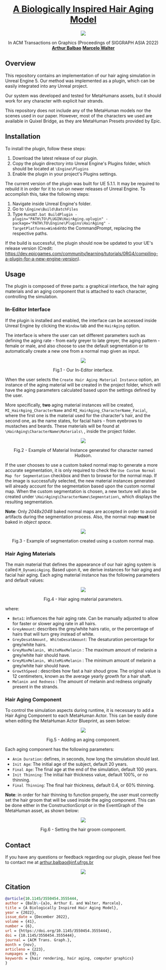 <h1 align="center"><a href="https://www.inf.ufrgs.br/~mwalter/hairaging/">A Biologically Inspired Hair Aging Model</a></h1>

<p align="center">  
      <img src =https://user-images.githubusercontent.com/31601033/226077728-ecf7b64d-ef13-4a12-aaaf-8c01366f0b4f.jpg >  
 </p>  


<p align="center">
	In ACM Transactions on Graphics (Proceedings of SIGGRAPH ASIA 2022)
    <br />
    <a href=""><strong>Arthur Balbao</strong></a>  <a href=https://wiki.inf.ufrgs.br/Marcelo_Walter><strong>Marcelo Walter</strong></a>
  </p>

  
  ## Overview
   This repository contains an implementation of our hair aging simulation in Unreal Engine 5. Our method was implemented as a plugin, which can be easily integrated into any Unreal project.
  
  Our system was developed and tested for MetaHumans assets, but it should work for any character with explicit hair strands.
  
      
  This repository does not include any of the MetaHuman models nor the scenes used in our paper. However, most of the characters we used are available in Quixel Bridge, as they are MetaHuman Presets provided by Epic.

 ## Installation
  To install the plugin, follow these steps:

  1. Download the latest release of our plugin.
  2. Copy the plugin directory into Unreal Engine's Plugins folder, which should be located at `\Engine\Plugins`
  3. Enable the plugin in your project's Plugins settings.
      
  The current version of the plugin was built for UE 5.1.1. It may be required to rebuild it in order for it to run on newer releases of Unreal Engine. To accomplish this, take the following steps:
      
  1. Navigate inside Unreal Engine's folder.
  2. Go to `\Engine\Build\BatchFiles` 
  3. Type `RunUAT.bat BuildPlugin -plugin="PATH\TO\PLUGIN\HairAging.uplugin" -package="PATH\TO\Engine\Plugins\HairAging" -TargetPlatforms=Win64`into the CommandPrompt, replacing the respective paths. 
      
 If the build is successful, the plugin should now be updated to your UE's release version (Credit: https://dev.epicgames.com/community/learning/tutorials/0RG4/compiling-a-plugin-for-a-new-engine-version). 
      
 ## Usage
      
 The plugin is composed of three parts: a graphical interface, the hair aging materials and an aging component that is attached to each character, controlling the simulation.

 
 ### In-Editor Interface 
      
If the plugin is installed and enabled, the interface can be accessed inside Unreal Engine by clicking the `Window` tab and the `HairAging` option. 
      
The interface is where the user can set different parameters such as defining the aging rate - from early greyer to late greyer, the aging pattern - female or male, and also choose to use the default segmentation or to automatically create a new one from a normal map given as input.
         
<p align="center">  
      <img src =https://user-images.githubusercontent.com/31601033/226077701-2846ee9f-dc78-4e7f-b5c5-f770b139ba5a.png >  
 </p>  
 <p align="center">  
      Fig.1 - Our In-Editor interface.
       </p>

  
      
When the user selects the `Create Hair Aging Material Instance` option, an instance of the aging material will be created in the project folder, which will have the aging parameters calculated based upon the settings defined by the user. 
      
More specifically, **two** aging material instances will be created, `MI_HairAging_CharacterName` and `MI_HairAging_CharacterName_Facial`, where the first one is the material used for the character's hair, and the second one, as the name states, for facial hairs - from eyebrows to mustaches and beards. These materials will be found at `\HairAging\CharacterName\Materials\` , inside the project folder.

<p align="center">  
      <img src =https://user-images.githubusercontent.com/31601033/226065275-9df22635-424d-4d69-9224-b563af3063c0.png>
      </p>
      <p align="center">  
      Fig.2 - Example of Material Instance generated for character named Hudson.
       </p>

 If the user chooses to use a custom baked normal map to generate a more accurate segmentation, it is only required to check the `Use Custom Normal Map for Segmentation` checkbox and then to browse for the normal map. If the image is successfully selected, the new material instances generated will already account for the segmentation based upon the custom normal map. When the custom segmentation is chosen, a new texture will also be created under `\HairAging\CharacterName\Segmentation\`, which displays the resulting segmentation. 
      
 **Note**: Only *2048x2048* baked normal maps are accepted in order to avoid artifacts during the segmentation process. Also, the normal map **must** be baked in *object space*. 
     
<p align="center">  
      <img src = https://user-images.githubusercontent.com/31601033/226066721-49a16125-5a32-44b6-aeb7-4e703cd47b1e.png>
      </p>
      <p align="center">  
      Fig.3 - Example of segmentation created using a custom normal map.
       </p>
      
### Hair Aging Materials
 The main material that defines the appearance of our hair aging system is called `M_DynamicAging`. Based upon it, we derive instances for hair aging and facial hair aging.
 Each aging material instance has the following parameters and default values:
     
<p align="center">  
      <img src =https://user-images.githubusercontent.com/31601033/226068711-992c515b-4e2c-4af8-ac5e-69a946a81bb6.png>
      </p>
      <p align="center">  
      Fig.4 - Hair aging material parameters.
       </p>
 where:
      
      
- `Beta1`: influences the hair aging rate. Can be manually adjusted to allow for faster or slower aging rate in all hairs.
- `GreyAmount`: describes the grey/white hairs ratio, or the percentage of hairs that will turn grey instead of white.
- `GreyDesatAmount, WhiteDesatAmount`: The desaturation percentage for grey/white hairs.
- `GreyMaxMelanin, WhiteMaxMelanin` : The maximum amount of melanin a grey/white hair should have.
- `GreyMinMelanin, WhiteMinMelanin` : The minimum amount of melanin a grey/white hair should have.
- `GrowthSpeed` : describes how fast a hair shoud grow. The original value is 12 centimeters, known as the average yearly growth for a hair shaft.
- `Melanin and Redness` : The amount of melanin and redness originally present in the strands.

### Hair Aging Component

 To control the simulation aspects during runtime, it is necessary to add a Hair Aging Component to each MetaHuman Actor. This can be easily done when editing the MetaHuman Actor Blueprint, as seen below: 
      
<p align="center">  
      <img src =https://user-images.githubusercontent.com/31601033/226070633-7d997abc-b579-4f42-b0e1-b9276a211a57.png>
      </p>
      <p align="center">  
      Fig.5 - Adding an aging component.
       </p>

 Each aging component has the following parameters:
      
 - `Anim Duration`: defines, in seconds, how long the simulation should last.
 - `Init Age`: The initial age of the subject, default 20 years.
 - `Final Age`: The final age at the end of the simulation, default 100 years.
 - `Init Thinning`: The initial hair thickness value, default 100%, or no thinning.      
 - `Final Thinning`: The final hair thickness, default 0.4, or 60% thinning.
      
  **Note**: in order for hair thinning to function properly, the user must correctly set the hair groom that will be used inside the aging component. This can be done either in the ConstructionScript or in the EventGraph of the MetaHuman asset, as shown below:
  
<p align="center">  
      <img src =https://user-images.githubusercontent.com/31601033/226071253-0a078fb9-72c2-4e7a-b4f7-c834f63a1e48.png>
      </p>
      <p align="center">  
      Fig.6 - Setting the hair groom component.
       </p>
       
## Contact
 If you have any questions or feedback regarding our plugin, please feel free to contact me at arthur.balbao@inf.ufrgs.br
<p align="center">  
      <img src =./agingSimulation.gif >  
 </p>  

 ## Citation  
```bibtex
@article{10.1145/3550454.3555444,
author = {Balb\~{a}o, Arthur E. and Walter, Marcelo},
title = {A Biologically Inspired Hair Aging Model},
year = {2022},
issue_date = {December 2022},
volume = {41},
number = {6},
url = {https://doi.org/10.1145/3550454.3555444},
doi = {10.1145/3550454.3555444},
journal = {ACM Trans. Graph.},
month = {nov},
articleno = {223},
numpages = {9},
keywords = {hair rendering, hair aging, computer graphics}
}
```
      
      
